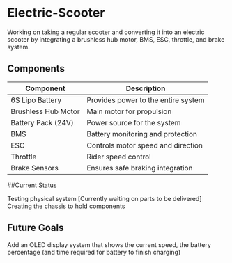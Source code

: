 # Electric-Scooter
Working on taking a regular scooter and converting it into an electric scooter by integrating a brushless hub motor, BMS, ESC, throttle, and brake system.

##  Components

| Component | Description |
|-----------|-------------|
|6S Lipo Battery| Provides power to the entire system|
| Brushless Hub Motor | Main motor for propulsion |
| Battery Pack (24V) | Power source for the system |
| BMS | Battery monitoring and protection |
| ESC | Controls motor speed and direction |
| Throttle | Rider speed control |
| Brake Sensors | Ensures safe braking integration |

##Current Status

Testing physical system [Currently waiting on parts to be delivered]
Creating the chassis to hold components

## Future Goals

Add an OLED display system that shows the current speed, the battery percentage (and time required for battery to finish charging)
